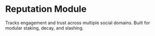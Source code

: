 # Reputation Module

Tracks engagement and trust across multiple social domains. Built for modular staking, decay, and slashing.